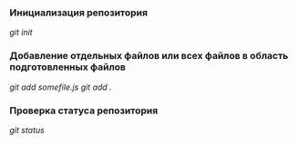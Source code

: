 ### Инициализация репозитория
*git init*

### Добавление отдельных файлов или всех файлов в область подготовленных файлов
*git add somefile.js*
*git add .*

### Проверка статуса репозитория
*git status*